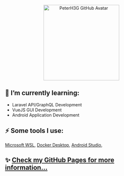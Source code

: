 <p align="center">
    <img width="250" src="https://avatars.githubusercontent.com/u/500234?s=400&u=623c6fa100138e5e8e681a959b0d7c8decbba90e&v=4" alt="PeterH3G GitHub Avatar" />
</p>

## 🌱 I’m currently learning:
* Laravel API/GraphQL Development
* VueJS GUI Development
* Android Application Development

## ⚡ Some tools I use:
[Microsoft WSL](https://docs.microsoft.com/en-us/windows/wsl/install-win10),
[Docker Desktop](https://www.docker.com/products/docker-desktop),
[Android Studio](https://developer.android.com/studio/?authuser=1),

## ✨ [Check my GitHub Pages for more information...](https://peterh3g.github.io/pages)

<!--
**PeterH3G/peterh3g** is a ✨ _special_ ✨ repository because its `README.md` (this file) appears on your GitHub profile.

Here are some ideas to get you started:

- 🔭 I’m currently working on ...
- 🌱 I’m currently learning ...
- 👯 I’m looking to collaborate on ...
- 🤔 I’m looking for help with ...
- 💬 Ask me about ...
- 📫 How to reach me: ...
- 😄 Pronouns: ...
- ⚡ Fun fact: ...
-->
